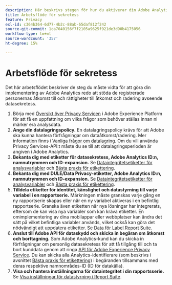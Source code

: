 ```yaml
---
description: Här beskrivs stegen för hur du aktiverar din Adobe Analytics-implementering för att ge stöd åt de registrerade för åtkomst till och radering av data.
title: Arbetsflöde för sekretess
feature: Privacy
exl-id: c364b364-6d77-4b2c-88ab-65daf812f242
source-git-commit: 1ca7040156f7f2105a9625f921de3d90b4175056
workflow-type: tm+mt
source-wordcount: '357'
ht-degree: 15%

---
```


# Arbetsflöde för sekretess

Det här arbetsflödet beskriver de steg du måste vidta för att göra din implementering av Adobe Analytics redo att stöda de registrerade personernas åtkomst till och rättigheter till åtkomst och radering avseende datasekretess.

1. Börja med [Översikt över Privacy Servicen](https://experienceleague.adobe.com/docs/experience-platform/privacy/home.html) i Adobe Experience Platform för att få en uppfattning om vilka frågor som behöver ställas innan ni märker era analysdata.
1. **Ange din datalagringspolicy.** En datalagringspolicy krävs för att Adobe ska kunna hantera förfrågningar om dataåtkomst/radering.  Mer information finns i [Vanliga frågor om datalagring](/help/technotes/data-retention.md). Om du vill använda Privacy Services-API:t måste du se till att datalagringsperioden är angiven i Adobe Analytics.
1. **Bekanta dig med etiketter för datasekretess, Adobe Analytics ID:n, namnutrymmen och ID-expansion.** Se [Dataintegritetsetiketter för analysvariabler](/help/technotes/c-data-governance/data-labeling/gdpr-labels.md) och [Bästa praxis för etikettering](/help/technotes/c-data-governance/data-labeling/gdpr-analytics-ids.md).
1. **Bekanta dig med DULE/Data Privacy-etiketter, Adobe Analytics ID:n, namnutrymmen och ID-expansion.** Se [Dataintegritetsetiketter för analysvariabler](/help/technotes/c-data-governance/data-labeling/gdpr-labels.md) och [Bästa praxis för etikettering](/help/technotes/c-data-governance/data-labeling/gdpr-analytics-ids.md).
1. **Tilldela etiketter för identitet, känslighet och datastyrning till varje variabel i en rapportserie.** Märkningen måste granskas varje gång en ny rapportserie skapas eller när en ny variabel aktiveras i en befintlig rapportserie. Granska även etiketten när nya lösningar har integrerats, eftersom de kan visa nya variabler som kan kräva etiketter. En omimplementering av dina mobilappar eller webbplatser kan ändra det sätt på vilket befintliga variabler används, vilket också kan göra det nödvändigt att uppdatera etiketter. Se [Data för Label Report Suite](/help/technotes/c-data-governance/data-labeling/gdpr-namespaces.md).
1. **Anslut till Adobe API för dataskydd och skicka in begäran om åtkomst och borttagning.** Som Adobe Analytics-kund kan du skicka in förfrågningar om personlig datasekretess för att få tillgång till och ta bort kunddata genom att ringa [API för Adobe Experience Privacy Service](https://experienceleague.adobe.com/docs/experience-platform/privacy/api/overview.html). Du kan skicka alla Analytics-identifierare (som beskrivs i avsnittet [Bästa praxis för etikettering](/help/technotes/c-data-governance/data-labeling/gdpr-analytics-ids.md)) i begäranden tillsammans med deras respektive namnområdes-ID (ID för datakälla).
1. **Visa och hantera inställningarna för dataintegritet i din rapportsserie.** Se [Visa inställningar för datastyrning i Report Suite](/help/technotes/c-data-governance/data-labeling/gdpr-view-settings.md).
